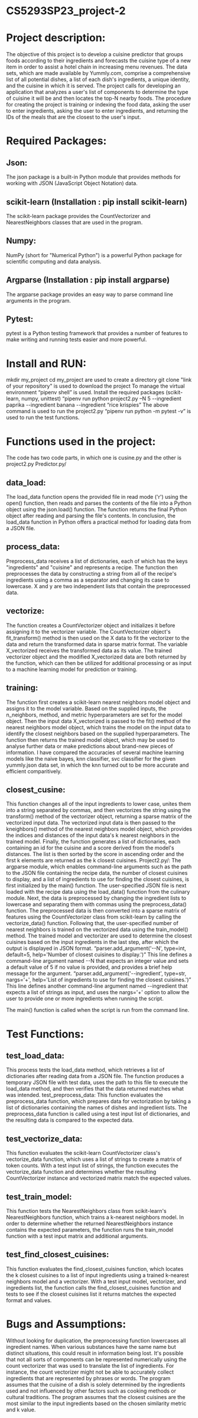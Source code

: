 # CS5293SP23_project-2

# Project description:  
The objective of this project is to develop a cuisine predictor that groups foods according to their ingredients and forecasts the cuisine type of a new item in order to assist a hotel chain in increasing menu revenues. The data sets, which are made available by Yummly.com, comprise a comprehensive list of all potential dishes, a list of each dish's ingredients, a unique identity, and the cuisine in which it is served. The project calls for developing an application that analyzes a user's list of components to determine the type of cuisine it will be and then locates the top-N nearby foods. The procedure for creating the project is training or indexing the food data, asking the user to enter ingredients, asking the user to enter ingredients,
and returning the IDs of the meals that are the closest to the user's input.
# Required Packages:
   ## Json: 
   The json package is a built-in Python module that provides methods for working with JSON (JavaScript Object Notation) data.
   ## scikit-learn (Installation : pip install scikit-learn)
   The scikit-learn package provides the CountVectorizer and NearestNeighbors classes that are used in the program.
   ## Numpy:
   NumPy (short for "Numerical Python") is a powerful Python package for scientific computing and data analysis.
   ## Argparse (Installation : pip install argparse)
   The argparse package provides an easy way to parse command line arguments in the program.
   ## Pytest:
   pytest is a Python testing framework that provides a number of features to make writing and running tests easier and more powerful.
# Install and RUN:
mkdir my_project
           cd my_project
        are used to create a directory 
git clone "link of your repository" is used to download the project 
To manage the virtual environment “pipenv shell” is used.
Install the required packages (scikit-learn, numpy, unittest)
“pipenv run python project2.py –N 5 --ingredient paprika
                                                           --ingredient banana
                                                           --ingredient “rice krispies”
The above command is used to run the project2.py
“pipenv run python -m pytest -v”
is used to run the test functions.
      
# Functions used in the project:
The code has two code parts, in which one is cusine.py and the other is project2.py 
Predictor.py/
## data_load:
The load_data function opens the provided file in read mode ('r') using the open() function, then reads and parses the contents of the file into a Python object using the json.load() function. The function returns the final Python object after reading and parsing the file's contents. In conclusion, the load_data function in Python offers a practical method for loading data from a JSON file.
## process_data:
Preprocess_data receives a list of dictionaries, each of which has the keys "ingredients" and "cuisine" and represents a recipe. The function then preprocesses the data by constructing a string from all of the recipe's ingredients using a comma as a separator and changing its case to lowercase. X and y are two independent lists that contain the preprocessed data.
## vectorize:
The function creates a CountVectorizer object and initializes it before assigning it to the vectorizer variable. The CountVectorizer object's fit_transform() method is then used on the X data to fit the vectorizer to the data and return the transformed data in sparse matrix format. The variable X_vectorized receives the transformed data as its value.
The trained vectorizer object and the modified X_vectorized data are both returned by the function, which can then be utilized for additional processing or as input to a machine learning model for prediction or training.
## training:
The function first creates a scikit-learn nearest neighbors model object and assigns it to the model variable. Based on the supplied inputs, the n_neighbors, method, and metric hyperparameters are set for the model object. Then the input data X_vectorized is passed to the fit() method of the nearest neighbors model object, which trains the model on the input data to identify the closest neighbors based on the supplied hyperparameters.
The function then returns the trained model object, which may be used to analyse further data or make predictions about brand-new pieces of information.
I have compared the accuracies of several machine learning models like the naive bayes, knn classifier, svc classifier for the given yummly.json data set, in which the knn turned out to be more accurate and efficient comparitively.
## closest_cusine:
This function changes all of the input ingredients to lower case, unites them into a string separated by commas, and then vectorizes the string using the transform() method of the vectorizer object, returning a sparse matrix of the vectorized input data.
The vectorized input data is then passed to the kneighbors() method of the nearest neighbors model object, which provides the indices and distances of the input data's k nearest neighbors in the trained model.
Finally, the function generates a list of dictionaries, each containing an id for the cuisine and a score derived from the model's distances. The list is then sorted by the score in ascending order and the first k elements are returned as the k closest cuisines.
Project2.py/:
The argparse module, which enables command-line arguments such as the path to the JSON file containing the recipe data, the number of closest cuisines to display, and a list of ingredients to use for finding the closest cuisines, is first initialized by the main() function.
The user-specified JSON file is next loaded with the recipe data using the load_data() function from the culinary module. Next, the data is preprocessed by changing the ingredient lists to lowercase and separating them with commas using the preprocess_data() function.
The preprocessed data is then converted into a sparse matrix of features using the CountVectorizer class from scikit-learn by calling the vectorize_data() function.
Following that, the user-specified number of nearest neighbors is trained on the vectorized data using the train_model() method.
The trained model and vectorizer are used to determine the closest cuisines based on the input ingredients in the last step, after which the output is displayed in JSON format.
“parser.add_argument('--N', type=int, default=5, help='Number of closest cuisines to display.')” 
This line defines a command-line argument named --N that expects an integer value and sets a default value of 5 if no value is provided, and provides a brief help message for the argument.
“parser.add_argument('--ingredient', type=str, nargs='+', help='List of ingredients to use for finding the closest cuisines.')”
This line defines another command-line argument named --ingredient that expects a list of strings as input, and uses the nargs='+' option to allow the user to provide one or more ingredients when running the script.

The main() function is called when the script is run from the command line.
# Test Functions:
## test_load_data: 
This process tests the load_data method, which retrieves a list of dictionaries after reading data from a JSON file. The function produces a temporary JSON file with test data, uses the path to this file to execute the load_data method, and then verifies that the data returned matches what was intended.
test_preprocess_data: 
This function evaluates the preprocess_data function, which prepares data for vectorization by taking a list of dictionaries containing the names of dishes and ingredient lists. The preprocess_data function is called using a test input list of dictionaries, and the resulting data is compared to the expected data.
## test_vectorize_data:
This function evaluates the scikit-learn CountVectorizer class's vectorize_data function, which uses a list of strings to create a matrix of token counts. With a test input list of strings, the function executes the vectorize_data function and determines whether the resulting CountVectorizer instance and vectorized matrix match the expected values.
## test_train_model:
This function tests the NearestNeighbors class from scikit-learn's NearestNeighbors function, which trains a k-nearest neighbors model. In order to determine whether the returned NearestNeighbors instance contains the expected parameters, the function runs the train_model function with a test input matrix and additional arguments.
## test_find_closest_cuisines:
This function evaluates the find_closest_cuisines function, which locates the k closest cuisines to a list of input ingredients using a trained k-nearest neighbors model and a vectorizer. With a test input model, vectorizer, and ingredients list, the function calls the find_closest_cuisines function and tests to see if the closest cuisines list it returns matches the expected format and values.
# Bugs and Assumptions:
Without looking for duplication, the preprocessing function lowercases all ingredient names. When various substances have the same name but distinct situations, this could result in information being lost.
It's possible that not all sorts of components can be represented numerically using the count vectorizer that was used to translate the list of ingredients. For instance, the count vectorizer might not be able to accurately collect ingredients that are represented by phrases or words.
The program assumes that the cuisine of a dish is solely determined by the ingredients used and not influenced by other factors such as cooking methods or cultural traditions.
The program assumes that the closest cuisines are the most similar to the input ingredients based on the chosen similarity metric and k value.

